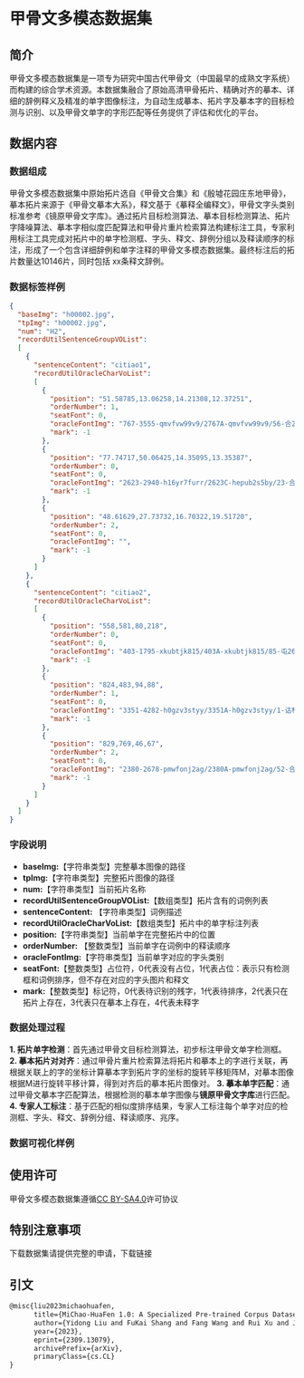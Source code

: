 # 甲骨文多模态数据集



## 简介

甲骨文多模态数据集是一项专为研究中国古代甲骨文（中国最早的成熟文字系统）而构建的综合学术资源。本数据集融合了原始高清甲骨拓片、精确对⻬的摹本、详细的辞例释义及精准的单字图像标注，为自动生成摹本、拓片字及摹本字的目标检测与识别、以及甲骨文单字的字形匹配等任务提供了评估和优化的平台。

## 数据内容

### 数据组成

甲骨文多模态数据集中原始拓片选自《甲骨文合集》和《殷墟花园庄东地甲骨》，摹本拓片来源于《甲骨文摹本大系》，释文基于《摹释全编释文》，甲骨文字头类别标准参考《镜原甲骨文字库》。通过拓片目标检测算法、摹本目标检测算法、拓片字降噪算法、摹本字相似度匹配算法和甲骨片重片检索算法构建标注工具，专家利用标注工具完成对拓片中的单字检测框、字头、释文、辞例分组以及释读顺序的标注，形成了一个包含详细辞例和单字注释的甲骨文多模态数据集。最终标注后的拓片数量达10146片，同时包括 xx条释文辞例。

### 数据标签样例

```json
{
  "baseImg": "h00002.jpg",
  "tpImg": "h00002.jpg",
  "num": "H2",
  "recordUtilSentenceGroupVOList":
  [
    {
      "sentenceContent": "citiao1",
      "recordUtilOracleCharVoList":
      [
        {
          "position": "51.58785,13.06258,14.21308,12.37251",
          "orderNumber": 1,
          "seatFont": 0,
          "oracleFontImg": "767-3555-qmvfvw99v9/2767A-qmvfvw99v9/56-合28450-96g45i4vyv.png",
          "mark": -1
        },
        {
          "position": "77.74717,50.06425,14.35095,13.35387",
          "orderNumber": 0,
          "seatFont": 0,
          "oracleFontImg": "2623-2940-h16yr7furr/2623C-hepub2s5by/23-合19667-xwmem00mse.png",
          "mark": -1
        },
        {
          "position": "48.61629,27.73732,16.70322,19.51720",
          "orderNumber": 2,
          "seatFont": 0,
          "oracleFontImg": "",
          "mark": -1
        }
      ]
    },
    {
      "sentenceContent": "citiao2",
      "recordUtilOracleCharVoList":
      [
        {
          "position": "558,581,80,218",
          "orderNumber": 0,
          "seatFont": 0,
          "oracleFontImg": "403-1795-xkubtjk815/403A-xkubtjk815/85-屯2666-zew5f9wok4.png",
          "mark": -1
        },
        {
          "position": "824,483,94,88",
          "orderNumber": 1,
          "seatFont": 0,
          "oracleFontImg": "3351-4282-h0gzv3styy/3351A-h0gzv3styy/1-诂林3348-h0gzv3styy.png",
          "mark": -1
        },
        {
          "position": "829,769,46,67",
          "orderNumber": 2,
          "seatFont": 0,
          "oracleFontImg": "2380-2678-pmwfonj2ag/2380A-pmwfonj2ag/52-合22135-0sl1gs9vt8.png",
          "mark": -1
        }
      ]
    }
  ]
}
```

### 字段说明

- **baseImg:**【字符串类型】完整摹本图像的路径
- **tpImg:**【字符串类型】完整拓片图像的路径
- **num:**【字符串类型】当前拓片名称
- **recordUtilSentenceGroupVOList:**【数组类型】拓片含有的词例列表
- **sentenceContent:** 【字符串类型】词例描述
- **recordUtilOracleCharVoList:**【数组类型】拓片中的单字标注列表
- **position:**【字符串类型】当前单字在完整拓片中的位置
- **orderNumber:** 【整数类型】当前单字在词例中的释读顺序
- **oracleFontImg:**【字符串类型】当前单字对应的字头类别
- **seatFont:**【整数类型】占位符，0代表没有占位，1代表占位：表示只有检测框和词例排序，但不存在对应的字头图片和释文
- **mark:**【整数类型】标记符，0代表待识别的残字，1代表待排序，2代表只在拓片上存在，3代表只在摹本上存在，4代表未释字

### 数据处理过程

**1. 拓片单字检测**：首先通过甲骨文目标检测算法，初步标注甲骨文单字检测框。
**2. 摹本拓片对对齐**：通过甲骨片重片检索算法将拓片和摹本上的字进行关联，再根据关联上的字的坐标计算摹本字到拓片字的坐标的旋转平移矩阵M，对摹本图像根据M进行旋转平移计算，得到对齐后的摹本拓片图像对。
**3. 摹本单字匹配**：通过甲骨文摹本字匹配算法，根据检测的摹本单字图像与**镜原甲骨文字库**进行匹配。
**4. 专家人工标注**：基于匹配的相似度排序结果，专家人工标注每个单字对应的检测框、字头、释文、辞例分组、释读顺序、兆序。

### 数据可视化样例



 

## 使用许可

甲骨文多模态数据集遵循[CC BY-SA4.0](https://creativecommons.org/licenses/by-sa/4.0/)许可协议

## 特别注意事项

下载数据集请提供完整的申请，下载链接



## 引文

```latex
@misc{liu2023michaohuafen,
      title={MiChao-HuaFen 1.0: A Specialized Pre-trained Corpus Dataset for Domain-specific Large Models}, 
      author={Yidong Liu and FuKai Shang and Fang Wang and Rui Xu and Jun Wang and Wei Li and Yao Li and Conghui He},
      year={2023},
      eprint={2309.13079},
      archivePrefix={arXiv},
      primaryClass={cs.CL}
}
```

